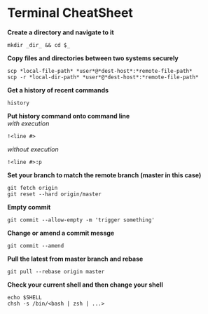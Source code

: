 # Terminal CheatSheet

**Create a directory and navigate to it**
```
mkdir _dir_ && cd $_
```

**Copy files and directories between two systems securely**
```
scp *local-file-path* *user*@*dest-host*:*remote-file-path*  
scp -r *local-dir-path* *user*@*dest-host*:*remote-file-path*
```

**Get a history of recent commands**
```
history
```

**Put history command onto command line**  
*with execution*
```
!<line #>
```  
*without execution*
```
!<line #>:p
```

**Set your branch to match the remote branch (master in this case)**
```
git fetch origin
git reset --hard origin/master
```

**Empty commit**
```
git commit --allow-empty -m 'trigger something'
```

**Change or amend a commit messge**
```
git commit --amend
```

**Pull the latest from master branch and rebase**
```
git pull --rebase origin master
```

**Check your current shell and then change your shell**
```
echo $SHELL
chsh -s /bin/<bash | zsh | ...>
```
